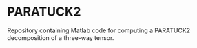 # PARATUCK2
Repository containing Matlab code for computing a PARATUCK2 decomposition of a three-way tensor.
